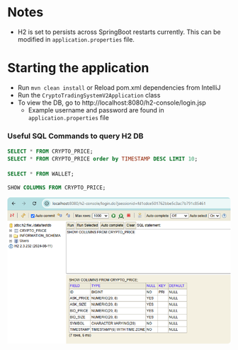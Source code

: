 # Notes
- H2 is set to persists across SpringBoot restarts currently. This can be modified in `application.properties` file.

# Starting the application
- Run `mvn clean install` or Reload pom.xml dependencies from IntelliJ
- Run the `CryptoTradingSystemV2Application` class
- To view the DB, go to http://localhost:8080/h2-console/login.jsp 
	- Example username and password are found in `application.properties` file

### Useful SQL Commands to query H2 DB

```sql
SELECT * FROM CRYPTO_PRICE;
SELECT * FROM CRYPTO_PRICE order by TIMESTAMP DESC LIMIT 10; 

SELECT * FROM WALLET;
```

```sql
SHOW COLUMNS FROM CRYPTO_PRICE; 
```

![](README_images/h2-console-columns.png)
